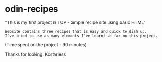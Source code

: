 # odin-recipes

"This is my first project in TOP - Simple recipe site using basic HTML" 

    Website contains three recipes that is easy and quick to dish up. 
    I've tried to use as many elements I've learnt so far on this project. 

(Time spent on the project - 90 minutes)

Thanks for looking.
Kcstarless  